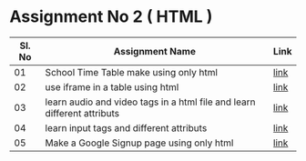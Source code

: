 # Assignment No 2  ( HTML )

|Sl. No|Assignment Name|Link|
|------|---------------|----|
|01|School Time Table make using only html|[link](https://sm8uti.github.io/Ineuron-Full-JavaScript-2.0/Assignments/06-Nov-2022/timeTable.html)|
|02|use iframe in a table using html|[link](https://sm8uti.github.io/Ineuron-Full-JavaScript-2.0/Assignments/06-Nov-2022/videoTable.html)|
|03|learn audio and video tags in a html file and learn different attributs|[link](https://sm8uti.github.io/Ineuron-Full-JavaScript-2.0/Assignments/06-Nov-2022/videoAndAudio.html)|
|04|learn input tags and different attributs|[link](https://sm8uti.github.io/Ineuron-Full-JavaScript-2.0/Assignments/06-Nov-2022/inputTags.html)|
|05|Make a Google Signup page using only html|[link](https://sm8uti.github.io/Ineuron-Full-JavaScript-2.0/Assignments/06-Nov-2022/googleForm.htm)|
